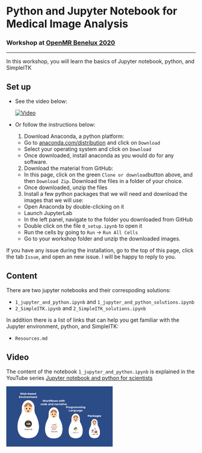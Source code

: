 # Python and Jupyter Notebook for Medical Image Analysis

### Workshop at [OpenMR Benelux 2020](https://openmrbenelux.github.io/page-openmrb-2020/)

--- 

In this workshop, you will learn the basics of Jupyter notebook, python, and SimpleITK 

## Set up 

- See the video below: 

  [![Video](https://img.youtube.com/vi/UNFvChDn6mk/0.jpg)](https://youtu.be/UNFvChDn6mk)
  
- Or follow the instructions below:    
  1. Download Anaconda, a python platform:  
    - Go to [anaconda.com/distribution](https://www.anaconda.com/distribution/) and click on `Download`  
    - Select your operating system and click on `Download`
    - Once downloaded, install anaconda as you would do for any software.  
  2. Download the material from GitHub:  
    - In this page, click on the green `Clone or download`button above, and then `Download Zip`. Download the files in a folder of your choice. 
    - Once downloaded, unzip the files 
   3. Install a few python packages that we will need and download the images that we will use:   
     - Open Anaconda by double-clicking on it 
     - Launch JupyterLab  
     - In the left panel, navigate to the folder you downloaded from GitHub  
     - Double click on the file `0_setup.ipynb` to open it   
     - Run the cells by going to `Run` -> `Run All Cells`  
     - Go to your workshop folder and unzip the downloaded images.

If you have any issue during the installation, go to the top of this page, click the tab `Issue`, and open an new issue. I will be happy to reply to you. 


## Content  

There are two jupyter notebooks and their correspoding solutions: 
- `1_jupyter_and_python.ipynb` and `1_jupyter_and_python_solutions.ipynb`   
- `2_SimpleITK.ipynb` and `2_SimpleITK_solutions.ipynb`  

In addition there is a list of links that can help you get familiar with the Jupyter environment, python, and SimpleITK:  
- `Resources.md`

## Video
The content of the notebook `1_jupyter_and_python.ipynb` is explained in the YouTube series [Jupyter notebook and python for scientists](https://www.youtube.com/watch?v=aIbvUDF0Pfg&list=PLj8QFvBykB7fGEH274TlqhToqGd_Qxt1H)
 
<a href="https://www.youtube.com/watch?v=aIbvUDF0Pfg&list=PLj8QFvBykB7fGEH274TlqhToqGd_Qxt1H" target="_blank"><img src="img_video.png" alt="image" width="283" height="160" ></a>
